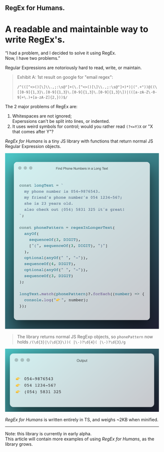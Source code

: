 ## RegEx for Humans.

# A readable and maintainble way to write RegEx's.  


   “I had a problem, and I decided to solve it using RegEx.  
    Now, I have two problems.”

Regular Expressions are notoriously hard to read, write, or maintain.

> Exhibit A: 1st result on google for "email regex":
>
> `/^(([^<>()[\]\\.,;:\s@"]+(\.[^<>()[\]\\.,;:\s@"]+)*)|(".+"))@((\[[0-9]{1,3}\.[0-9]{1,3}\.[0-9]{1,3}\.[0-9]{1,3}\])|(([a-zA-Z\-0-9]+\.)+[a-zA-Z]{2,}))$/`

The 2 major problems of RegEx are:
1. Whitespaces are not ignored;  
   Experssions can't be split into lines, or indented.
2. It uses weird symbols for control;
   would you rather read `(?<=Y)X` or "X that comes after Y"?

*RegEx for Humans* is a tiny JS library with functions that return normal JS Regular Expression objects.  

![exmaple-1: find phone numbers in a long text](https://github.com/nitasn/regex-for-humans/blob/master/example-1.png?raw=1)

   
> The library returns normal JS RegExp objects, so
> `phonePattern` now holds `/(\d{3}|\(\d{3}\))( |\-)?\d{4}( |\-)?\d{3}/g`

![output of exmaple-1](https://github.com/nitasn/regex-for-humans/blob/master/exmple-1-output.png?raw=1)

*RegEx for Humans* is written entirely in TS, and weighs ~2KB when minified.

***

Note: this library is currently in early alpha.  
This article will contain more examples of using *RegEx for Humans*, as the library grows.
